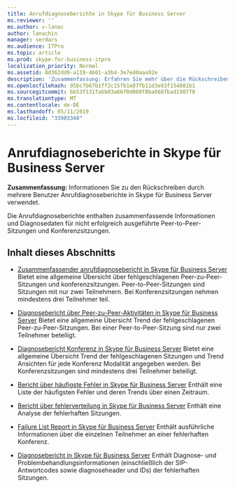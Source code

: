 ```yaml
---
title: Anrufdiagnoseberichte in Skype für Business Server
ms.reviewer: ''
ms.author: v-lanac
author: lanachin
manager: serdars
ms.audience: ITPro
ms.topic: article
ms.prod: skype-for-business-itpro
localization_priority: Normal
ms.assetid: 8d362dd9-a119-4601-a3b4-3e7ed0aaa92e
description: 'Zusammenfassung: Erfahren Sie mehr über die Rückschreiben durch mehrere Benutzer Anrufdiagnoseberichte in Skype für Business Server verwendet wird.'
ms.openlocfilehash: 95bc7b67b1ff2c15fb1e87fb11d3e93f154081b1
ms.sourcegitcommit: bb53f131fabb03a66f0d000f8ba668fbad190778
ms.translationtype: MT
ms.contentlocale: de-DE
ms.lasthandoff: 05/11/2019
ms.locfileid: "33903348"
---
```

# <a name="call-diagnostic-reports-in-skype-for-business-server"></a>Anrufdiagnoseberichte in Skype für Business Server
 
**Zusammenfassung:** Informationen Sie zu den Rückschreiben durch mehrere Benutzer Anrufdiagnoseberichte in Skype für Business Server verwendet.
  
Die Anrufdiagnoseberichte enthalten zusammenfassende Informationen und Diagnosedaten für nicht erfolgreich ausgeführte Peer-to-Peer-Sitzungen und Konferenzsitzungen.
  
## <a name="in-this-section"></a>Inhalt dieses Abschnitts

- [Zusammenfassender anrufdiagnosebericht in Skype für Business Server](summary-report.md) Bietet eine allgemeine Übersicht über fehlgeschlagenen Peer-zu-Peer-Sitzungen und konferenzsitzungen. Peer-to-Peer-Sitzungen sind Sitzungen mit nur zwei Teilnehmern. Bei Konferenzsitzungen nehmen mindestens drei Teilnehmer teil.
    
- [Diagnosebericht über Peer-zu-Peer-Aktivitäten in Skype für Business Server](peer-to-peer-activity-diagnostic-report.md) Bietet eine allgemeine Übersicht Trend der fehlgeschlagenen Peer-zu-Peer-Sitzungen. Bei einer Peer-to-Peer-Sitzung sind nur zwei Teilnehmer beteiligt.
    
- [Diagnosebericht Konferenz in Skype für Business Server](conference-diagnostic-report.md) Bietet eine allgemeine Übersicht Trend der fehlgeschlagenen Sitzungen und Trend Ansichten für jede Konferenz Modalität angegeben werden. Bei Konferenzsitzungen sind mindestens drei Teilnehmer beteiligt.
    
- [Bericht über häufigste Fehler in Skype für Business Server](top-failures-report.md) Enthält eine Liste der häufigsten Fehler und deren Trends über einen Zeitraum.
    
- [Bericht über fehlerverteilung in Skype für Business Server](failure-distribution-report.md) Enthält eine Analyse der fehlerhaften Sitzungen.
    
- [Failure List Report in Skype für Business Server](failure-list-report.md) Enthält ausführliche Informationen über die einzelnen Teilnehmer an einer fehlerhaften Konferenz.
    
- [Diagnosebericht in Skype für Business Server](diagnostic-report.md) Enthält Diagnose- und Problembehandlungsinformationen (einschließlich der SIP-Antwortcodes sowie diagnoseheader und IDs) der fehlerhaften Sitzungen.
    

